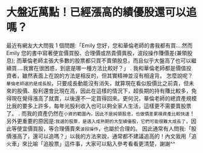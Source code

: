 # 大盤近萬點！已經漲高的績優股還可以追嗎？


最近有網友大大問我 1 個問題:「Emily 您好，您和華倫老師的書我都有買....然而 Emily 您的書中寫著便宜價買股、合理價或昂貴價賣股，波段操作賺價差(兼領股息); 而華倫老師主張大多數的股票都只買不賣領股息，而且似乎大盤高了也可以繼續買....我實在很困惑，到底是哪一種方法比較好？」
.
我和華倫老師都是價值投資者，雖然表面上在說的方法是相反的，但其實精神並沒有相違背。
怎麼說呢？`華倫老師選的是成長股`，只要成長動能沒有消失，就算現在看似股價比之前貴，但未來的股價、股利還會比現在高，因此在這樣的情況下，超長期的持有賺比較多，免得現在覺得漲高了就賣，以後還不一定買得回來。更何況，華倫老師的總資產規模比我的要多上許多，每年光股利收入也可以夠全家人生活，這樣更不需要賣股票了。
.
而我的資產仍然在`小資的範圍內，因此不是純領股息，也做價差累積資產比較快速`！
另外更重要的原因是:`我選的股票，是邁入成熟期的大型績優股，它們可能很難大成長了`，因此等便宜價買股，等合理價賣來`波段操作`，也屬於合理的。
因此通常有人問我:「股價漲高了，還可以追嗎？」以我的方法來說，通常都不建議追高的！內文我用「追火車」來比喻「追股票」這件事，大家可以點入參考看看更清楚，謝謝^^